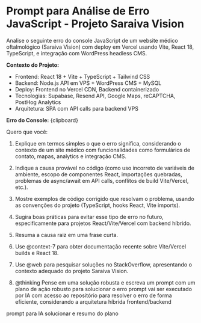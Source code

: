 # Prompt para Análise de Erro JavaScript - Projeto Saraiva Vision

Analise o seguinte erro do console JavaScript de um website médico oftalmológico (Saraiva Vision) com deploy em Vercel usando Vite, React 18, TypeScript, e integração com WordPress headless CMS.

**Contexto do Projeto:**
- Frontend: React 18 + Vite + TypeScript + Tailwind CSS
- Backend: Node.js API em VPS + WordPress CMS + MySQL
- Deploy: Frontend no Vercel CDN, Backend containerizado
- Tecnologias: Supabase, Resend API, Google Maps, reCAPTCHA, PostHog Analytics
- Arquitetura: SPA com API calls para backend VPS

**Erro do Console:**
{clipboard}

Quero que você:

1. Explique em termos simples o que o erro significa, considerando o contexto de um site médico com funcionalidades como formulários de contato, mapas, analytics e integração CMS.

2. Indique a causa provável no código (como uso incorreto de variáveis de ambiente, escopo de componentes React, importações quebradas, problemas de async/await em API calls, conflitos de build Vite/Vercel, etc.).

3. Mostre exemplos de código corrigido que resolvam o problema, usando as convenções do projeto (TypeScript, hooks React, Vite imports).

4. Sugira boas práticas para evitar esse tipo de erro no futuro, especificamente para projetos React/Vite/Vercel com backend híbrido.

5. Resuma a causa raiz em uma frase curta.

6. Use @context-7 para obter documentação recente sobre Vite/Vercel builds e React 18.

7. Use @web para pesquisar soluções no StackOverflow, apresentando o contexto adequado do projeto Saraiva Vision.

8. @thinking Pense em uma solução robusta e escreva um prompt com um plano de ação robusto para solucionar o erro <contexto> prompt vai ser executado por IA com acesso ao repositório para resolver o erro de forma eficiente, considerando a arquitetura híbrida frontend/backend </contexto>

<entrega final>
prompt para IA solucionar e resumo do plano
</entrega final>